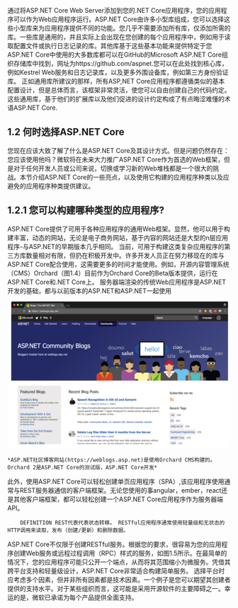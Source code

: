 通过将ASP.NET Core Web Server添加到您的.NET Core应用程序，您的应用程序可以作为Web应用程序运行。ASP.NET Core由许多小型库组成，您可以选择这些小型库来为应用程序提供不同的功能。您几乎不需要添加所有库，仅添加所需的库。一些库是通用的，并且实际上会出现在您创建的每个应用程序中，例如用于读取配置文件或执行日志记录的库。其他库基于这些基本功能来提供特定于您ASP.NET Core中使用的大多数库都可以在GitHub的Microsoft ASP.NET Core组织存储库中找到，网址为https://github.com/aspnet.您可以在此处找到核心库，例如Kestrel Web服务和日志记录库，以及更多外围设备库，例如第三方身份验证库。
正如通用库所建议的那样，所有ASP,NET Core应用程序都遵循类似的基本配置设计，但是总体而言，该框架非常灵活，使您可以自由创建自己的代码约定。这些通用库，基于他们的扩展库以及他们促进的设计约定构成了有点晦涩难懂的术语ASP.NET Core.

## 1.2 何时选择ASP.NET Core

您现在应该大致了解了什么是ASP.NET Core及其设计方式。但是问题仍然存在：您应该使用他吗？微软将在未来大力推广ASP.NET Core作为首选的Web框架，但是对于任何开发人员或公司来说，切换或学习新的Web堆栈都是一个很大的挑战。本节介绍ASP.NET Core的一些亮点，以及使用它构建的应用程序种类以及应避免的应用程序种类提供建议。


## 1.2.1 您可以构建哪种类型的应用程序?

ASP.NET Core提供了可用于各种应用程序的通用Web框架。显然，他可以用于构建丰富，动态的网站，无论是电子商务网站，基于内容的网站还是大型的n层应用程序-与ASP.NET的早期版本几乎相同。
当前，可用于构建这类复杂应用程序的第三方库数量相对有限，但扔在积极开发中。许多开发人员正在努力移现在的库与ASP.NET Core配合使用，这需要更多的时间才能使用。例如，开源内容管理系统（CMS）Orchard（图1.4）目前作为Orchard Core的Beta版本提供，运行在ASP.NET Core和.NET Core上。
服务器端渲染的传统Web应用程序是ASP.NET开发的基础，都与以前版本的ASP.NET和ASP.NET一起使用

![在这里插入图片描述](/static/1-4.png)

    *ASP.NET社区博客网站(https://weblogs.asp.net)是使用Orchard CMS构建的。Orchard 2是ASP.NET Core的测试版，ASP.NET Core开发*

此外，使用ASP.NET Core可以轻松创建单页应用程序（SPA）,该应用程序使用通常与REST服务器通信的客户端框架。无论您使用的事angular，ember，react还是其他客户端框架，都可以轻松创建一个ASP.NET Core应用程序作为服务器端API。

        DEFINITION REST代表代表状态转移。 RESTful应用程序通常使用轻量级和无状态的HTTP调用来读取，发布（创建/更新）和删除数据。

ASP.NET Core不仅限于创建RESTful服务。根据您的要求，很容易为您的应用程序创建Web服务或远程过程调用（RPC）样式的服务，如图1.5所示。在最简单的情况下，您的应用程序可能只公开一个端点，从而将其范围缩小为微服务。凭借其跨平台支持和轻量级设计，ASP.NET Core非常适合构建简单服务。
选择平台时应考虑多个因素，但并非所有因素都是技术因素。一个例子是您可以期望其创建者提供的支持水平。对于某些组织而言，这可能是采用开源软件的主要障碍之一。幸运的是，微软已承诺为每个产品提供全面支持。

